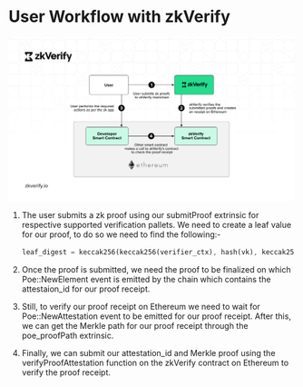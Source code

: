 # User Workflow with zkVerify

![alt_text](./img/zkVerify-userflow.jpg)

1. The user submits a zk proof using our submitProof extrinsic for respective supported verification pallets. We need to create a leaf value for our proof, to do so we need to find the following:- 
    ```rust
    leaf_digest = keccak256(keccak256(verifier_ctx), hash(vk), keccak256(public_inputs_bytes))
    ```

2. Once the proof is submitted, we need the proof to be finalized on which Poe::NewElement event is emitted by the chain which contains the attestaion_id for our proof receipt.

3. Still, to verify our proof receipt on Ethereum we need to wait for Poe::NewAttestation event to be emitted for our proof receipt. After this, we can get the Merkle path for our proof receipt through the poe_proofPath extrinsic.

4. Finally, we can submit our attestation_id and Merkle proof using the verifyProofAttestation function on the zkVerify contract on Ethereum to verify the proof receipt.


